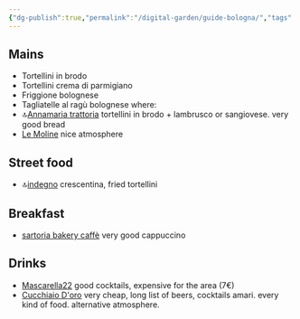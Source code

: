 ```yaml
---
{"dg-publish":true,"permalink":"/digital-garden/guide-bologna/","tags":["resource"]}
---
```


## Mains  
- Tortellini in brodo 
- Tortellini crema di parmigiano 
- Friggione bolognese 
- Tagliatelle al ragù bolognese
where:
- 🔝[Annamaria trattoria](https://maps.app.goo.gl/sxgTYakDp1Q9sr25A) tortellini in brodo + lambrusco or sangiovese. very good bread 
- [Le Moline](https://maps.app.goo.gl/sCTHAv1A8QgS1ofL6) nice atmosphere 
## Street food 
- 🔝[indegno](https://maps.app.goo.gl/GfcVaJgFFgS55hqG7) crescentina, fried tortellini 
## Breakfast 
- [sartoria bakery caffè](https://maps.app.goo.gl/y7XAd2TYEmnmqdzR7) very good cappuccino 
## Drinks 
- [Mascarella22](https://maps.app.goo.gl/DVL27FWgzeav5n6NA ) good cocktails, expensive for the area (7€)
- [Cucchiaio D'oro](https://maps.app.goo.gl/ymVLQM2UN4GnjjiLA) very cheap, long list of beers, cocktails amari. every kind of food. alternative atmosphere. 
